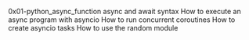 0x01-python_async_function
async and await syntax
How to execute an async program with asyncio
How to run concurrent coroutines
How to create asyncio tasks
How to use the random module
